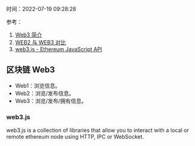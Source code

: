 时间：2022-07-19 09:28:28

参考：

1. [Web3 简介](https://ethereum.org/zh/web3/#web3)
2. [WEB2 与 WEB3 对比](https://ethereum.org/zh/developers/docs/web2-vs-web3/)
3. [web3.js - Ethereum JavaScript API](https://web3js.readthedocs.io/en/v1.7.4/)

## 区块链 Web3

* Web1：浏览信息。
* Web2：浏览/发布信息。
* Web3：浏览/发布/拥有信息。

### web3.js

web3.js is a collection of libraries that allow you to interact with a local or remote ethereum node using HTTP, IPC or WebSocket.